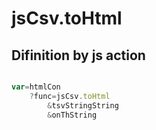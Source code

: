 # jsCsv.toHtml

## Difinition by js action

```js.js

var=htmlCon
	?func=jsCsv.toHtml
		&tsvStringString
		&onThString
```


